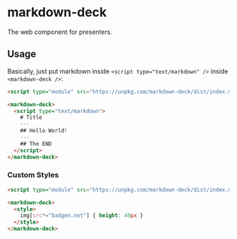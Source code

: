 # markdown-deck

The web component for presenters.

## Usage

Basically, just put markdown inside `<script type="text/markdown" />` inside `<markdown-deck />`:

```html
<script type="module" src="https://unpkg.com/markdown-deck/dist/index.min.js"></script>

<markdown-deck>
  <script type="text/markdown">
    # Title
    ---
    ## Hello World!
    ---
    ## The END
  </script>
</markdown-deck>
```

### Custom Styles

```html
<script type="module" src="https://unpkg.com/markdown-deck/dist/index.min.js"></script>

<markdown-deck>
  <style>
    img[src*="badgen.net"] { height: 40px }
  </style>
</markdown-deck>
```
